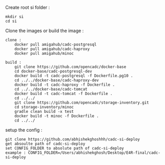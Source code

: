 Create root si folder :

    mkdir si
    cd si


Clone the images or build the image :

    clone :
        docker pull amigahub/cadc-postgresql
        docker pull amigahub/cadc-haproxy
        docker pull amigahub/minoc

    build :
        git clone https://github.com/opencadc/docker-base
        cd docker-base/cadc-postgresql-dev
        docker build -t cadc-postgresql -f Dockerfile.pg10 .
        cd ../../docker-base/cadc-haproxy-dev
        docker build -t cadc-haproxy -f Dockerfile .
        cd ../../docker-base/cadc-tomcat
        docker build -t cadc-tomcat -f Dockerfile .
        cd ../../
        git clone https://github.com/opencadc/storage-inventory.git
        cd storage-inventory/minoc
        gradle clean build -x test
        docker build -t minoc -f Dockerfile .
        cd ../../


setup the config : 

    git clone https://github.com/abhishekghoshhh/cadc-si-deploy
    get absoulte path of cadc-si-deploy
    set CONFIG_FOLDER to absolute path of cadc-si-deploy
    example : CONFIG_FOLDER=/Users/abhishekghosh/Desktop/E4R-final/cadc-si-deploy
